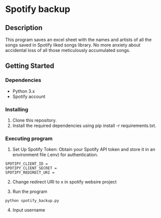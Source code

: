 # Spotify backup

## Description

This program saves an excel sheet with the names and artists of all the songs saved in Spotify liked songs library. No more anxiety about accidental loss of all those meticulously accumulated songs.

## Getting Started

### Dependencies

- Python 3.x
- Spotify account

### Installing

1. Clone this repository.
2. Install the required dependencies using pip install -r requirements.txt.

### Executing program

1. Set Up Spotify Token: Obtain your Spotify API token and store it in an environment file (.env) for authentication.

```
SPOTIPY_CLIENT_ID =
SPOTIPY_CLIENT_SECRET =
SPOTIPY_REDIRECT_URI =
```
2. Change redirect URI to x in spotify websire project

3. Run the program
```
python spotify_backup.py
```
4. Input username

